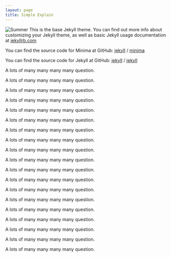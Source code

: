 ```yaml
---
layout: page
title: Simple Explain
---
```

<!-- permalink: /about/ -->
![Summer](https://user-images.githubusercontent.com/13759047/60782578-d2b98880-a179-11e9-8178-965dccbe56f3.jpg)
This is the base Jekyll theme. You can find out more info about customizing your Jekyll theme, as well as basic Jekyll usage documentation at [jekyllrb.com](https://jekyllrb.com/)

You can find the source code for Minima at GitHub:
[jekyll][jekyll-organization] /
[minima](https://github.com/jekyll/minima)

You can find the source code for Jekyll at GitHub:
[jekyll][jekyll-organization] /
[jekyll](https://github.com/jekyll/jekyll)


[jekyll-organization]: https://github.com/jekyll

A lots of many many many many question.

A lots of many many many many question.

A lots of many many many many question.

A lots of many many many many question.

A lots of many many many many question.

A lots of many many many many question.

A lots of many many many many question.

A lots of many many many many question.

A lots of many many many many question.

A lots of many many many many question.

A lots of many many many many question.

A lots of many many many many question.

A lots of many many many many question.

A lots of many many many many question.

A lots of many many many many question.

A lots of many many many many question.

A lots of many many many many question.

A lots of many many many many question.

A lots of many many many many question.
